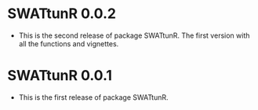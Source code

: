# SWATtunR 0.0.2

* This is the second release of package SWATtunR. The first version with all the functions and vignettes. 

# SWATtunR 0.0.1

* This is the first release of package SWATtunR.

